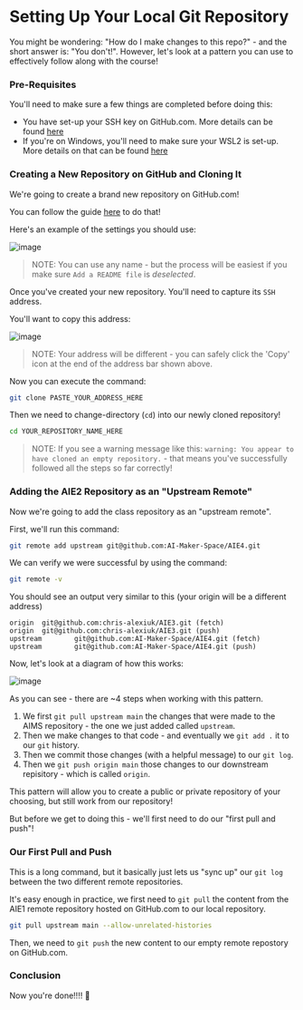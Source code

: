 # Setting Up Your Local Git Repository

You might be wondering: "How do I make changes to this repo?" - and the short answer is: "You don't!". However, let's look at a pattern you can use to effectively follow along with the course!

### Pre-Requisites

You'll need to make sure a few things are completed before doing this: 

- You have set-up your SSH key on GitHub.com. More details can be found [here](https://github.com/AI-Maker-Space/Interactive-Dev-Environment-for-LLM-Development?tab=readme-ov-file#-setting-up-keys-and-tokens)
- If you're on Windows, you'll need to make sure your WSL2 is set-up. More details on that can be found [here](https://github.com/AI-Maker-Space/Interactive-Dev-Environment-for-LLM-Development?tab=readme-ov-file#rocket-lets-get-started)

### Creating a New Repository on GitHub and Cloning It

We're going to create a brand new repository on GitHub.com!

You can follow the guide [here](https://docs.github.com/en/repositories/creating-and-managing-repositories/quickstart-for-repositories) to do that!

Here's an example of the settings you should use:

![image](https://i.imgur.com/WQtlxc5.png)

> NOTE: You can use any name - but the process will be easiest if you make sure `Add a README file` is *deselected*.

Once you've created your new repository. You'll need to capture its `SSH` address. 

You'll want to copy this address: 

![image](https://i.imgur.com/62QNyfz.png)

> NOTE: Your address will be different - you can safely click the 'Copy' icon at the end of the address bar shown above.

Now you can execute the command: 

```bash
git clone PASTE_YOUR_ADDRESS_HERE
```

Then we need to change-directory (`cd`) into our newly cloned repository!

```bash
cd YOUR_REPOSITORY_NAME_HERE
```

> NOTE: If you see a warning message like this: `warning: You appear to have cloned an empty repository.` - that means you've successfully followed all the steps so far correctly!

### Adding the AIE2 Repository as an "Upstream Remote"

Now we're going to add the class repository as an "upstream remote". 

First, we'll run this command: 

```bash
git remote add upstream git@github.com:AI-Maker-Space/AIE4.git
```

We can verify we were successful by using the command:

```bash
git remote -v
```

You should see an output very similar to this (your origin will be a different address)

```
origin  git@github.com:chris-alexiuk/AIE3.git (fetch)
origin  git@github.com:chris-alexiuk/AIE3.git (push)
upstream        git@github.com:AI-Maker-Space/AIE4.git (fetch)
upstream        git@github.com:AI-Maker-Space/AIE4.git (push)
```

Now, let's look at a diagram of how this works:

![image](https://i.imgur.com/7TA9TIu.png)

As you can see - there are ~4 steps when working with this pattern. 

1. We first `git pull upstream main` the changes that were made to the AIMS repository - the one we just added called `upstream`.
2. Then we make changes to that code - and eventually we `git add .` it to our `git` history.
3. Then we commit those changes (with a helpful message) to our `git log`.
4. Then we `git push origin main` those changes to our downstream repisitory - which is called `origin`.

This pattern will allow you to create a public or private repository of your choosing, but still work from our repository!

But before we get to doing this - we'll first need to do our "first pull and push"!

### Our First Pull and Push

This is a long command, but it basically just lets us "sync up" our `git log` between the two different remote repositories. 

It's easy enough in practice, we first need to `git pull` the content from the AIE1 remote repository hosted on GitHub.com to our local repository.

```bash
git pull upstream main --allow-unrelated-histories
```

Then, we need to `git push` the new content to our empty remote repostory on GitHub.com.

### Conclusion

Now you're done!!!! :tada:

